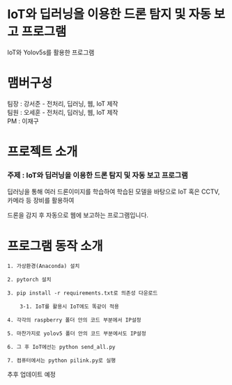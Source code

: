 # IoT와 딥러닝을 이용한 드론 탐지 및 자동 보고 프로그램
IoT와 Yolov5s를 활용한 프로그램

# 맴버구성
팀장 : 강서준 - 전처리, 딥러닝, 웹, IoT 제작  
팀원 : 오세훈 - 전처리, 딥러닝, 웹, IoT 제작  
PM : 이재구

# 프로젝트 소개
### 주제 : IoT와 딥러닝을 이용한 드론 탐지 및 자동 보고 프로그램
딥러닝을 통해 여러 드론이미지를 학습하여 학습된 모델을 바탕으로 IoT 혹은 CCTV, 카메라 등 장비를 활용하여

드론을 감지 후 자동으로 웹에 보고하는 프로그램입니다.

# 프로그램 동작 소개
    1. 가상환경(Anaconda) 설치

    2. pytorch 설치

    3. pip install -r requirements.txt로 의존성 다운로드

        3-1. IoT를 활용시 IoT에도 똑같이 적용

    4. 각각의 raspberry 폴더 안의 코드 부분에서 IP설정

    5. 마찬가지로 yolov5 폴더 안의 코드 부분에서도 IP설정

    6. 그 후 IoT에선는 python send_all.py

    7. 컴퓨터에서는 python pilink.py로 실행

추후 업데이트 예정
